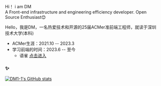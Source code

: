 Hi！  i am DM<br>
A Front-end infrastructure and engineering efficiency developer. Open Source Enthusiast😊 

Hello，我是DM，一名热爱技术和开源的25届ACMer准前端工程师，就读于深圳技术大学(本科)

- ACMer生涯：2021.10 -- 2023.3
- 学习前端的时间：2023.6 -- 至今<br>
  - 语雀 [点击进入](https://www.yuque.com/dm11)
 


### ✨
[![DM1-1's GitHub stats](https://github-readme-stats.vercel.app/api?username=DM1-1&show_icons=true&title_color=007bff&text_color=e7e7e7&icon_color=007bff&bg_color=171c28)](https://github.com/anuraghazra/github-readme-stats)
